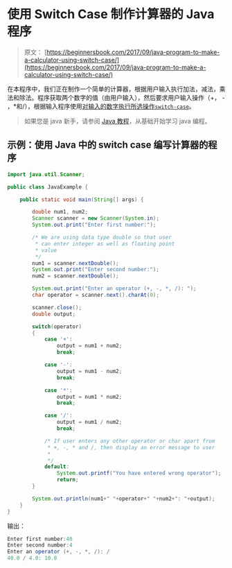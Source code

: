 # 使用 Switch Case 制作计算器的 Java 程序

> 原文： [https://beginnersbook.com/2017/09/java-program-to-make-a-calculator-using-switch-case/](https://beginnersbook.com/2017/09/java-program-to-make-a-calculator-using-switch-case/)

在本程序中，我们正在制作一个简单的计算器，根据用户输入执行加法，减法，乘法和除法。程序获取两个数字的值（由用户输入），然后要求用户输入操作（+， - ，*和/），根据输入程序使用[对输入的数字执行所选操作`switch-case`](https://beginnersbook.com/2017/08/java-switch-case/)。

> 如果您是 java 新手，请参阅 [Java 教程](https://beginnersbook.com/java-tutorial-for-beginners-with-examples/)，从基础开始学习 java 编程。

## 示例：使用 Java 中的 switch case 编写计算器的程序

```java
import java.util.Scanner;

public class JavaExample {

    public static void main(String[] args) {

    	double num1, num2;
        Scanner scanner = new Scanner(System.in);
        System.out.print("Enter first number:");

        /* We are using data type double so that user
         * can enter integer as well as floating point
         * value
         */
        num1 = scanner.nextDouble();
        System.out.print("Enter second number:");
        num2 = scanner.nextDouble();

        System.out.print("Enter an operator (+, -, *, /): ");
        char operator = scanner.next().charAt(0);

        scanner.close();
        double output;

        switch(operator)
        {
            case '+':
            	output = num1 + num2;
                break;

            case '-':
            	output = num1 - num2;
                break;

            case '*':
            	output = num1 * num2;
                break;

            case '/':
            	output = num1 / num2;
                break;

            /* If user enters any other operator or char apart from
             * +, -, * and /, then display an error message to user
             * 
             */
            default:
                System.out.printf("You have entered wrong operator");
                return;
        }

        System.out.println(num1+" "+operator+" "+num2+": "+output);
    }
}
```

输出：

```java
Enter first number:40
Enter second number:4
Enter an operator (+, -, *, /): /
40.0 / 4.0: 10.0
```